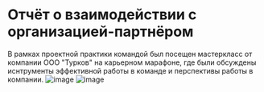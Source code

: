 # Отчёт о взаимодействии с организацией-партнёром

В рамках проектной практики командой был посещен мастеркласс от компании ООО "Турков" на карьерном марафоне, где были обсуждены иснтрументы эффективной работы в команде и перспективы работы в компании.
![image](https://github.com/user-attachments/assets/134721d8-b5f7-4b44-92e8-3b1c382c544e)
![image](https://github.com/user-attachments/assets/9cd77615-7af5-4635-b988-24e17075b023)
